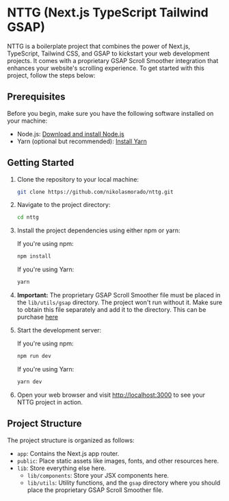 # NTTG (Next.js TypeScript Tailwind GSAP)

NTTG is a boilerplate project that combines the power of Next.js, TypeScript, Tailwind CSS, and GSAP to kickstart your web development projects. It comes with a proprietary GSAP Scroll Smoother integration that enhances your website's scrolling experience. To get started with this project, follow the steps below:

## Prerequisites

Before you begin, make sure you have the following software installed on your machine:

-   Node.js: [Download and install Node.js](https://nodejs.org/)
-   Yarn (optional but recommended): [Install Yarn](https://yarnpkg.com/)

## Getting Started

1. Clone the repository to your local machine:

    ```bash
    git clone https://github.com/nikolasmorado/nttg.git
    ```

2. Navigate to the project directory:

    ```bash
    cd nttg
    ```

3. Install the project dependencies using either npm or yarn:

    If you're using npm:

    ```bash
    npm install
    ```

    If you're using Yarn:

    ```bash
    yarn
    ```

4. **Important:** The proprietary GSAP Scroll Smoother file must be placed in the `lib/utils/gsap` directory. The project won't run without it. Make sure to obtain this file separately and add it to the directory. This can be purchase [here](https://gsap.com/pricing/)
5. Start the development server:

    If you're using npm:

    ```bash
    npm run dev
    ```

    If you're using Yarn:

    ```bash
    yarn dev
    ```

6. Open your web browser and visit [http://localhost:3000](http://localhost:3000) to see your NTTG project in action.

## Project Structure

The project structure is organized as follows:

-   `app`: Contains the Next.js app router.
-   `public`: Place static assets like images, fonts, and other resources here.
-   `lib`: Store everything else here.
    -   `lib/components`: Store your JSX components here.
    -   `lib/utils`: Utility functions, and the `gsap` directory where you should place the proprietary GSAP Scroll Smoother file.
